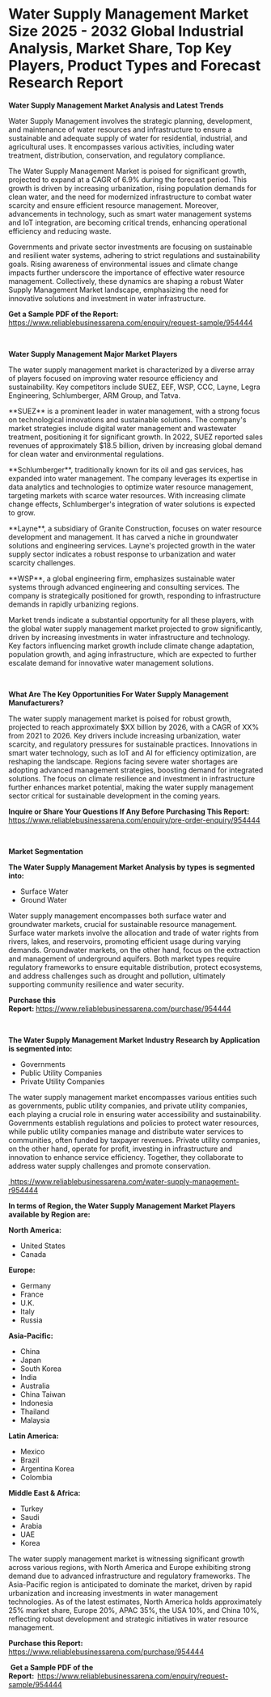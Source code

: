 <p><h1>Water Supply Management Market Size 2025 - 2032 Global Industrial Analysis, Market Share, Top Key Players, Product Types and Forecast Research Report</h1></p><p><strong>Water Supply Management Market Analysis and Latest Trends</strong></p>
<p><p>Water Supply Management involves the strategic planning, development, and maintenance of water resources and infrastructure to ensure a sustainable and adequate supply of water for residential, industrial, and agricultural uses. It encompasses various activities, including water treatment, distribution, conservation, and regulatory compliance.</p><p>The Water Supply Management Market is poised for significant growth, projected to expand at a CAGR of 6.9% during the forecast period. This growth is driven by increasing urbanization, rising population demands for clean water, and the need for modernized infrastructure to combat water scarcity and ensure efficient resource management. Moreover, advancements in technology, such as smart water management systems and IoT integration, are becoming critical trends, enhancing operational efficiency and reducing waste.</p><p>Governments and private sector investments are focusing on sustainable and resilient water systems, adhering to strict regulations and sustainability goals. Rising awareness of environmental issues and climate change impacts further underscore the importance of effective water resource management. Collectively, these dynamics are shaping a robust Water Supply Management Market landscape, emphasizing the need for innovative solutions and investment in water infrastructure.</p></p>
<p><strong>Get a Sample PDF of the Report:&nbsp;</strong> <a href="https://www.reliablebusinessarena.com/enquiry/request-sample/954444?utm_campaign=3227&utm_medium=2&utm_source=Github&utm_content=ia&utm_term=18042025&utm_id=water-supply-management">https://www.reliablebusinessarena.com/enquiry/request-sample/954444</a></p>
<p>&nbsp;</p>
<p><strong>Water Supply Management Major Market Players</strong></p>
<p><p>The water supply management market is characterized by a diverse array of players focused on improving water resource efficiency and sustainability. Key competitors include SUEZ, EEF, WSP, CCC, Layne, Legra Engineering, Schlumberger, ARM Group, and Tatva.</p><p>**SUEZ** is a prominent leader in water management, with a strong focus on technological innovations and sustainable solutions. The company's market strategies include digital water management and wastewater treatment, positioning it for significant growth. In 2022, SUEZ reported sales revenues of approximately $18.5 billion, driven by increasing global demand for clean water and environmental regulations.</p><p>**Schlumberger**, traditionally known for its oil and gas services, has expanded into water management. The company leverages its expertise in data analytics and technologies to optimize water resource management, targeting markets with scarce water resources. With increasing climate change effects, Schlumberger's integration of water solutions is expected to grow.</p><p>**Layne**, a subsidiary of Granite Construction, focuses on water resource development and management. It has carved a niche in groundwater solutions and engineering services. Layne's projected growth in the water supply sector indicates a robust response to urbanization and water scarcity challenges.</p><p>**WSP**, a global engineering firm, emphasizes sustainable water systems through advanced engineering and consulting services. The company is strategically positioned for growth, responding to infrastructure demands in rapidly urbanizing regions.</p><p>Market trends indicate a substantial opportunity for all these players, with the global water supply management market projected to grow significantly, driven by increasing investments in water infrastructure and technology. Key factors influencing market growth include climate change adaptation, population growth, and aging infrastructure, which are expected to further escalate demand for innovative water management solutions.</p></p>
<p>&nbsp;</p>
<p><strong>What Are The Key Opportunities For Water Supply Management Manufacturers?</strong></p>
<p><p>The water supply management market is poised for robust growth, projected to reach approximately $XX billion by 2026, with a CAGR of XX% from 2021 to 2026. Key drivers include increasing urbanization, water scarcity, and regulatory pressures for sustainable practices. Innovations in smart water technology, such as IoT and AI for efficiency optimization, are reshaping the landscape. Regions facing severe water shortages are adopting advanced management strategies, boosting demand for integrated solutions. The focus on climate resilience and investment in infrastructure further enhances market potential, making the water supply management sector critical for sustainable development in the coming years.</p></p>
<p><strong>Inquire or Share Your Questions If Any Before Purchasing This Report:</strong> <a href="https://www.reliablebusinessarena.com/enquiry/pre-order-enquiry/954444?utm_campaign=3227&utm_medium=2&utm_source=Github&utm_content=ia&utm_term=18042025&utm_id=water-supply-management">https://www.reliablebusinessarena.com/enquiry/pre-order-enquiry/954444</a></p>
<p>&nbsp;</p>
<p><strong>Market Segmentation</strong></p>
<p><strong>The Water Supply Management Market Analysis by types is segmented into:</strong></p>
<p><ul><li>Surface Water</li><li>Ground Water</li></ul></p>
<p><p>Water supply management encompasses both surface water and groundwater markets, crucial for sustainable resource management. Surface water markets involve the allocation and trade of water rights from rivers, lakes, and reservoirs, promoting efficient usage during varying demands. Groundwater markets, on the other hand, focus on the extraction and management of underground aquifers. Both market types require regulatory frameworks to ensure equitable distribution, protect ecosystems, and address challenges such as drought and pollution, ultimately supporting community resilience and water security.</p></p>
<p><strong>Purchase this Report:&nbsp;</strong><a href="https://www.reliablebusinessarena.com/purchase/954444?utm_campaign=3227&utm_medium=2&utm_source=Github&utm_content=ia&utm_term=18042025&utm_id=water-supply-management">https://www.reliablebusinessarena.com/purchase/954444</a></p>
<p>&nbsp;</p>
<p><strong>The Water Supply Management Market Industry Research by Application is segmented into:</strong></p>
<p><ul><li>Governments</li><li>Public Utility Companies</li><li>Private Utility Companies</li></ul></p>
<p><p>The water supply management market encompasses various entities such as governments, public utility companies, and private utility companies, each playing a crucial role in ensuring water accessibility and sustainability. Governments establish regulations and policies to protect water resources, while public utility companies manage and distribute water services to communities, often funded by taxpayer revenues. Private utility companies, on the other hand, operate for profit, investing in infrastructure and innovation to enhance service efficiency. Together, they collaborate to address water supply challenges and promote conservation.</p></p>
<p><a href="https://www.reliablebusinessarena.com/water-supply-management-r954444?utm_campaign=3227&utm_medium=2&utm_source=Github&utm_content=ia&utm_term=18042025&utm_id=water-supply-management">&nbsp;https://www.reliablebusinessarena.com/water-supply-management-r954444</a></p>
<p><strong>In terms of Region, the Water Supply Management Market Players available by Region are:</strong></p>
<p>
    <p> <strong> North America: </strong>
        <ul>
            <li>United States</li>
            <li>Canada</li>
        </ul>
        </p> 
    <p> <strong> Europe: </strong>
        <ul>
            <li>Germany</li>
            <li>France</li>
            <li>U.K.</li>
            <li>Italy</li>
            <li>Russia</li>
        </ul>
        </p> 
    <p> <strong> Asia-Pacific: </strong>
        <ul>
            <li>China</li>
            <li>Japan</li>
            <li>South Korea</li>
            <li>India</li>
            <li>Australia</li>
            <li>China Taiwan</li>
            <li>Indonesia</li>
            <li>Thailand</li>
            <li>Malaysia</li>
        </ul>
        </p> 
    <p> <strong> Latin America: </strong>
        <ul>
            <li>Mexico</li>
            <li>Brazil</li>
            <li>Argentina Korea</li>
            <li>Colombia</li>
        </ul>
        </p> 
    <p> <strong> Middle East & Africa: </strong>
        <ul>
            <li>Turkey</li>
            <li>Saudi</li>
            <li>Arabia</li>
            <li>UAE</li>
            <li>Korea</li>
        </ul>
    </p>
    </p>
<p><p>The water supply management market is witnessing significant growth across various regions, with North America and Europe exhibiting strong demand due to advanced infrastructure and regulatory frameworks. The Asia-Pacific region is anticipated to dominate the market, driven by rapid urbanization and increasing investments in water management technologies. As of the latest estimates, North America holds approximately 25% market share, Europe 20%, APAC 35%, the USA 10%, and China 10%, reflecting robust development and strategic initiatives in water resource management.</p></p>
<p><strong>Purchase this Report: </strong><a href="https://www.reliablebusinessarena.com/purchase/954444?utm_campaign=3227&utm_medium=2&utm_source=Github&utm_content=ia&utm_term=18042025&utm_id=water-supply-management">https://www.reliablebusinessarena.com/purchase/954444</a></p>
<p>&nbsp;<strong>Get a Sample PDF of the Report:&nbsp;&nbsp;</strong><a href="https://www.reliablebusinessarena.com/enquiry/request-sample/954444?utm_campaign=3227&utm_medium=2&utm_source=Github&utm_content=ia&utm_term=18042025&utm_id=water-supply-management">https://www.reliablebusinessarena.com/enquiry/request-sample/954444</a></p>
<p><strong></strong></p>
<p><p></p><p></p><p></p></p>